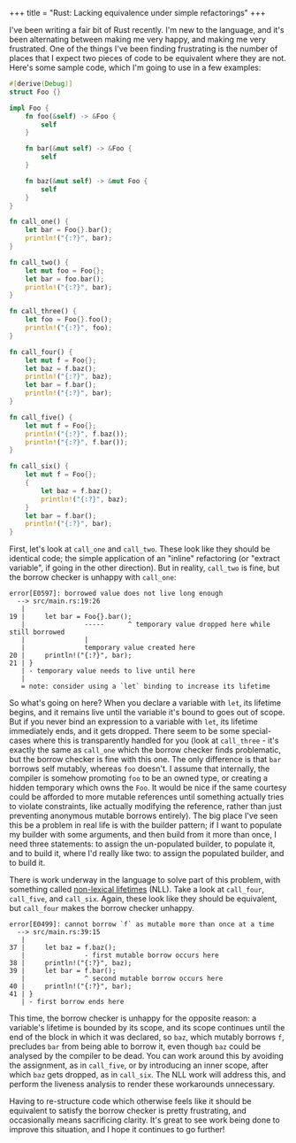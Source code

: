 +++
title = "Rust: Lacking equivalence under simple refactorings"
+++

I've been writing a fair bit of Rust recently. I'm new to the language, and it's been alternating between making me very happy, and making me very frustrated. One of the things I've been finding frustrating is the number of places that I expect two pieces of code to be equivalent where they are not. Here's some sample code, which I'm going to use in a few examples:

```rust
#[derive(Debug)]
struct Foo {}

impl Foo {
    fn foo(&self) -> &Foo {
        self
    }

    fn bar(&mut self) -> &Foo {
        self
    }

    fn baz(&mut self) -> &mut Foo {
        self
    }
}

fn call_one() {
    let bar = Foo{}.bar();
    println!("{:?}", bar);
}

fn call_two() {
    let mut foo = Foo{};
    let bar = foo.bar();
    println!("{:?}", bar);
}

fn call_three() {
    let foo = Foo{}.foo();
    println!("{:?}", foo);
}

fn call_four() {
    let mut f = Foo{};
    let baz = f.baz();
    println!("{:?}", baz);
    let bar = f.bar();
    println!("{:?}", bar);
}

fn call_five() {
    let mut f = Foo{};
    println!("{:?}", f.baz());
    println!("{:?}", f.bar());
}

fn call_six() {
    let mut f = Foo{};
    {
        let baz = f.baz();
        println!("{:?}", baz);
    }
    let bar = f.bar();
    println!("{:?}", bar);
}
```

First, let's look at `call_one` and `call_two`. These look like they should be identical code; the simple application of an "inline" refactoring (or "extract variable", if going in the other direction). But in reality, `call_two` is fine, but the borrow checker is unhappy with `call_one`:

```
error[E0597]: borrowed value does not live long enough
  --> src/main.rs:19:26
   |
19 |     let bar = Foo{}.bar();
   |               -----      ^ temporary value dropped here while still borrowed
   |               |
   |               temporary value created here
20 |     println!("{:?}", bar);
21 | }
   | - temporary value needs to live until here
   |
   = note: consider using a `let` binding to increase its lifetime
```

So what's going on here? When you declare a variable with `let`, its lifetime begins, and it remains live until the variable it's bound to goes out of scope. But if you never bind an expression to a variable with `let`, its lifetime immediately ends, and it gets dropped. There seem to be some special-cases where this is transparently handled for you (look at `call_three` - it's exactly the same as `call_one` which the borrow checker finds problematic, but the borrow checker is fine with this one. The only difference is that `bar` borrows self mutably, whereas `foo` doesn't. I assume that internally, the compiler is somehow promoting `foo` to be an owned type, or creating a hidden temporary which owns the `Foo`. It would be nice if the same courtesy could be afforded to more mutable references until something actually tries to violate constraints, like actually modifying the reference, rather than just preventing anonymous mutable borrows entirely).  The big place I've seen this be a problem in real life is with the builder pattern; if I want to populate my builder with some arguments, and then build from it more than once, I need three statements: to assign the un-populated builder, to populate it, and to build it, where I'd really like two: to assign the populated builder, and to build it.

There is work underway in the language to solve part of this problem, with something called [non-lexical lifetimes](https://github.com/rust-lang/rust-roadmap/issues/16) (NLL). Take a look at `call_four`, `call_five`, and `call_six`. Again, these look like they should be equivalent, but `call_four` makes the borrow checker unhappy.

```
error[E0499]: cannot borrow `f` as mutable more than once at a time
  --> src/main.rs:39:15
   |
37 |     let baz = f.baz();
   |               - first mutable borrow occurs here
38 |     println!("{:?}", baz);
39 |     let bar = f.bar();
   |               ^ second mutable borrow occurs here
40 |     println!("{:?}", bar);
41 | }
   | - first borrow ends here
```

This time, the borrow checker is unhappy for the opposite reason: a variable's lifetime is bounded by its scope, and its scope continues until the end of the block in which it was declared, so `baz`, which mutably borrows `f`, precludes `bar` from being able to borrow it, even though `baz` could be analysed by the compiler to be dead. You can work around this by avoiding the assignment, as in `call_five`, or by introducing an inner scope, after which `baz` gets dropped, as in `call_six`. The NLL work will address this, and perform the liveness analysis to render these workarounds unnecessary.

Having to re-structure code which otherwise feels like it should be equivalent to satisfy the borrow checker is pretty frustrating, and occasionally means sacrificing clarity. It's great to see work being done to improve this situation, and I hope it continues to go further!
